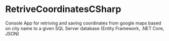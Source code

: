 # RetriveCoordinatesCSharp
Console App for retriving and saving coordinates from google maps based on city name to a given SQL Server database (Entity Framework, .NET Core, JSON)
